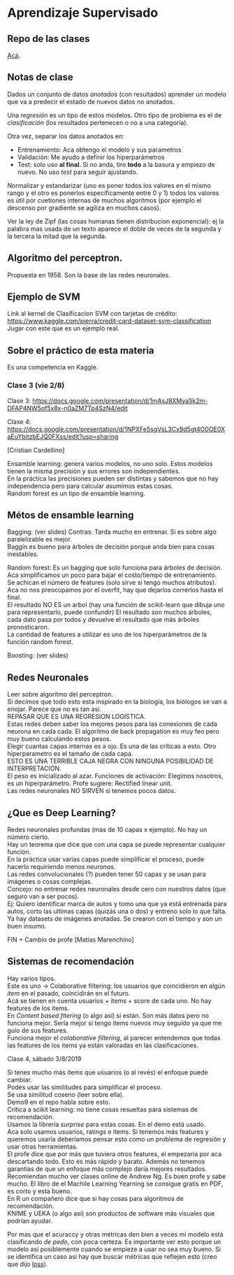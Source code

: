 # Aprendizaje Supervisado 

## Repo de las clases

[Acá](https://github.com/DiploDatos/AprendizajeSupervisado/tree/master/archive/2018).  

## Notas de clase

Dados un conjunto de datos _anotados_ (con resultados) aprender un modelo que va a predecir el estado de nuevos datos no anotados.  

Una _regresión_ es un tipo de estos modelos.
Otro tipo de problema es el de _clasificación_ (los resultados pertenecen o no a una categoría).  

Otra vez, separar los datos anotados en:
 - Entrenamiento: Aca obtengo el modelo y sus parametros
 - Validación: Me ayudo a definir los hiperparámetros
 - Test: solo uso **al final**. Si no anda, tiro **todo** a la basura y empiezo de nuevo. No uso _test_ para seguir ajustando.


Normalizar y estandarizar (uno es poner todos los valores en el mismo rango y el otro es ponerlos específicamente entre 0 y 1) todos los valores es útil por cuetiones internas de muchos algoritmos (por ejemplo el descenso por gradiente se agiliza en muchos casos).  

Ver la ley de Zipf (las cosas humanas tienen distribucion exponencial): ej la palabra mas usada de un texto aparece el doble de veces de la segunda y la tercera la mitad que la segunda.  

## Algoritmo del perceptron. 

Propuesta en 1958. Son la base de las redes neuronales.  

## Ejemplo de SVM

Link al kernel de Clasificacion SVM con tarjetas de crédito: https://www.kaggle.com/pierra/credit-card-dataset-svm-classification  
Jugar con este que es un ejemplo real.  
 
## Sobre el práctico de esta materia

Es una competencia en Kaggle.

### Clase 3 (vie 2/8)

Clase 3:
https://docs.google.com/presentation/d/1mAsJ8XMya1jk2m-DFAP4NW5of5x8x-n0aZM7Tp4SzN4/edit  

Clase 4:
https://docs.google.com/presentation/d/1NPXFe5sgVsL3Cx9d5gt4O0OE0XaEuYbitzbEJQ0FXss/edit?usp=sharing

[Cristian Cardellino]

Ensamble learning: genera varios modelos, no uno solo. Estos modelos tienen la misma precisión y sus errores son independientes.  
En la práctica las precisiones pueden ser distintas y sabemos que no hay independencia pero para calcular asumimos estas cosas.  
Random forest es un tipo de ensamble learning.  

## Métos de ensamble learning

Bagging:  (ver slides)
Contras: Tarda mucho en entrenar. Si es sobre algo paralelizable es mejor.   
Baggin es bueno para árboles de decisión porque anda bien para cosas inestables.  

Random forest: Es un bagging que solo funciona para árboles de decisión.  
Aca simplificamos un poco para bajar el costo/tiempo de entrenamiento.  
Se achican el número de features (solo sirve si tengo muchos atributos).  
Aca no nos preocupamos por el overfit, hay que dejarlos correrlos hasta el final.  
El resultado NO ES un arbol (hay una función de scikit-learn que dibuja uno para representarlo, puede confundir) 
El resultado son muchos árboles, cada dato pasa por todos y devuelve el resultado que más árboles pronosticaron.  
La cantidad de features a utilizar es uno de los hiperparámetros de la función random forest.  

Boosting:  (ver slides)

## Redes Neuronales

Leer sobre algoritmo del perceptron.  
Si decimos que todo esto esta inspirado en la biología, los biólogos se van a enojar. Parece que no es tan así.  
REPASAR QUE ES UNA REGRESION LOGISTICA.  
Estas redes deben saber los mejores pesos para las conexiones de cada neurona en cada cada. El algoritmo de back propagation es muy feo pero muy bueno calculando estos pesos.  
Elegir cuantas capas internas es a ojo. Es una de las críticas a esto. Otro hiperparametro es el tamaño de cada capa.  
ESTO ES UNA TERRIBLE CAJA NEGRA CON NINGUNA POSIBILIDAD DE INTERPRETACIÓN.  
El peso es inicializado al azar.
Funciones de activación: Elegimos nosotros, es un hiperparámetro. Profe sugiere: Rectified linear unit.  
Las redes neuronales NO SIRVEN si tenemos pocos datos.  

## ¿Que es Deep Learning?

Redes neuronales profundas (mas de 10 capas x ejemplo). No hay un número cierto.  
Hay un teorema que dice que con una capa se puede representar cualquier función.  
En la práctica usar varias capas puede simplificar el proceso, puede hacerlo requiriendo menos _neuronas_.  
Las redes convolucionales (?) pueden tener 50 capas y se usan para imágenes o cosas complejas.  
Concejo: no entrenar redes neuronales desde cero con nuestros datos (que seguro van a ser pocos).  
Ej: Quiero identificar marca de autos y tomo una que ya está entrenada para autos, corto las ultimas capas (quizás una o dos) y entreno solo lo que falta.  
Ya hay datasets de imágenes anotadas. Se crearon con el tiempo y son un buen insumo.  

FIN + Cambio de profe 
[Matías Marenchino]

## Sistemas de recomendación
Hay varios tipos.  
Este es uno -> Colaborative filtering: los usuarios que coincidieron en algún _item_ en el pasado, coincidirán en el futuro.  
Acá se tienen en cuenta usuarios + items + score de cada uno. No hay features de los items.  
En _Content based fitering_ (o algo así) si están. Son más datos pero no funciona mejor. Sería mejor si tengo items nuevos muy seguido ya que me guío de sus features.  
Funciona mejor el _colaborative filtering_, al parecer entendemos que todas las features de los items ya están valoradas en las clasificaciones.  

Clase 4, sábado 3/8/2019  

Si tenes mucho más items que usuarios (o al revés) el enfoque puede cambiar.  
Podes usar las similitudes para simplificar el proceso.  
Se usa similitud coseno (leer sobre ella).  
Demo9 en el repo habla sobre esto.  
Crítica a scikit learning: no tiene cosas resueltas para sistemas de recomendación.  
Usamos la librería _surprise_ para estas cosas. En el demo está usado.  
Aca solo usamos usuarios, ratings e items. Si tenemos más features y queremos usarla deberíamos pensar esto como un problema de regresión y usar otras herramientas.  
El profe dice que por más que tuviera otros features, el empezaría por aca descartando todo. Esto es más rápido y barato. Además no tenemos garantías de que un enfoque más complejo daría mejores resultados.  
Recomiendan mucho ver clases online de Andrew Ng. Es buen profe y sabe mucho. El libro de el Machile Learning Yearning se consigue gratis en PDF, es corto y esta bueno.  
En R un compañero dice que si hay cosas para algoritmos de recomendación.  
KNIME y UEKA (o algo así) son productos de software más visuales que podrían ayudar.  

Por mas que el acuraccy y otras métricas den bien a veces mi modelo está clasificando _de pedo_, con poca certeza. Es importante ver esto porque un modelo así posiblemente cuando se empieze a usar no sea muy bueno. Si se identifica un caso así hay que buscar métricas que reflejen esto (creo que dijo [loss](https://developers.google.com/machine-learning/crash-course/descending-into-ml/training-and-loss?hl=es-419)).  






